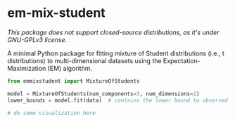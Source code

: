 # em-mix-student

*This package does not support closed-source distributions, as it's under GNU-GPLv3 license.*

A minimal Python package for fitting mixture of Student distributions (i.e., t distributions) to multi-dimensional datasets using the Expectation-Maximization (EM) algorithm.

```python
from emmixstudent import MixtureOfStudents

model = MixtureOfStudents(num_components=3, num_dimensions=2)
lower_bounds = model.fit(data)  # contains the lower bound to observed data log likelihood per timestep

# do some visualization here
```
